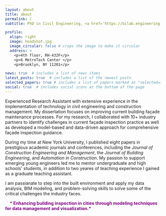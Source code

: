 ```yaml
---
layout: about
title: about
permalink: /
subtitle: PhD in Civil Engineering, <a href='https://bilab.engineering.nyu.edu/'>New York University Building Informatics and Visualization Lab</a>. 

profile: 
  align: right
  image: headshot.jpg
  image_circular: false # crops the image to make it circular
  address: >
    <p>4th floor, RH-432F</p>
    <p>6 MetroTech Center </p>
    <p>Brooklyn, NY 11201</p>

news: true  # includes a list of news items
latest_posts: true  # includes a list of the newest posts
selected_papers: true # includes a list of papers marked as "selected={true}"
social: true  # includes social icons at the bottom of the page
---
```


Experienced Research Assistant with extensive experience in the implementation of technology in civil engineering and construction management. My dissertation focuses on improving current building façade maintenance processes. For my research, I collaborated with 10+ industry partners to identify challenges in current façade inspection practice as well as developed a model-based and data-driven approach for comprehensive façade inspection guidance.

During my time at New York University, I published eight papers in prestigious academic journals and conferences, including the *Journal of Construction Engineering and Management*, the *Journal of Building Engineering*, and *Automation in Construction*. My passion to support emerging young engineers led me to mentor undergraduate and high schools' students, in addition to two yeares of teaching experience I gained as a graduate teaching assistant.

I am passianate to step into the built environment and apply my data analysis, BIM modeling, and problem-solving skills to solve some of the critical challenges the industry faces. 

<blockqoute>
  <span style="color: purple; font-weight:bold; padding: 15px;"> * Enhancing building inspection in cities through modeling techniques for data management and visualization.* </span>
<blockqoute>